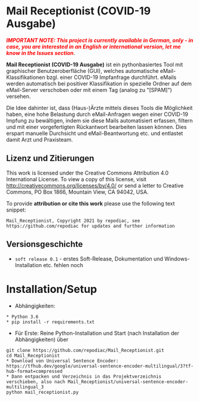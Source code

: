 # Mail Receptionist (COVID-19 Ausgabe)

<span style="color:red">***IMPORTANT NOTE: This project is currently available in German, only - in case, you are interested in an English or international version, let me know in the Issues section***</span>.

**Mail Receptionist (COVID-19 Ausgabe)** ist ein pythonbasiertes Tool mit graphischer Benutzeroberfläche (GUI), welches automatische eMail-Klassifikationen bzgl. einer COVID-19 Impfanfrage durchführt. eMails werden automatisch bei positiver Klassifikation in spezielle Ordner auf dem eMail-Server verschoben oder mit einem Tag (analog zu "[SPAM]") versehen.

Die Idee dahinter ist, dass (Haus-)Ärzte mittels dieses Tools die Möglichkeit haben, eine hohe Belastung durch eMail-Anfragen wegen einer COVID-19 Impfung zu bewältigen, indem sie diese Mails automatisiert erfassen, filtern und mit einer vorgefertigten Rückantwort bearbeiten lassen können. Dies erspart manuelle Durchsicht und eMail-Beantwortung etc. und entlastet damit Arzt und Praxisteam.

## Lizenz und Zitierungen

This work is licensed under the Creative Commons Attribution 4.0 International License. To view a copy of this license, visit http://creativecommons.org/licenses/by/4.0/ or send a letter to Creative Commons, PO Box 1866, Mountain View, CA 94042, USA.

To provide **attribution or cite this work** please use the following text snippet:
```
Mail_Receptionist, Copyright 2021 by repodiac, see https://github.com/repodiac for updates and further information
```

## Versionsgeschichte

* `soft release 0.1` - erstes Soft-Release, Dokumentation und Windows-Installation etc. fehlen noch

# Installation/Setup

* Abhängigkeiten:

```
* Python 3.6
* pip install -r requirements.txt
```

* Für Erste: Reine Python-Installation und Start (nach Installation der Abhängigkeiten) über

```
git clone https://github.com/repodiac/Mail_Receptionist.git
cd Mail_Receptionist
* Download von Universal Sentence Encoder: https://tfhub.dev/google/universal-sentence-encoder-multilingual/3?tf-hub-format=compressed
* Dann entpacken und Verzeichnis in das Projektverzeichnis verschieben, also nach Mail_Receptionist/universal-sentence-encoder-multilingual_3
python mail_receptionist.py
```
